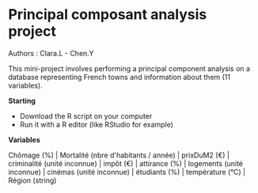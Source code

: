 
# Principal composant analysis project
Authors : Clara.L - Chen.Y

This mini-project involves performing a principal component analysis on a database representing French towns and information about them (11 variables).


__Starting__

- Download the R script on your computer
- Run it with a R editor (like RStudio for example)

__Variables__

Chômage (%) | 
Mortalité (nbre d'habitants / année) |
prixDuM2 (€) |
criminalité (unité inconnue) |
impôt (€) |
attirance (%) |
logements (unité inconnue) |
cinémas (unité inconnue) |
étudiants (%) |
température (°C) |
Région (string) 


